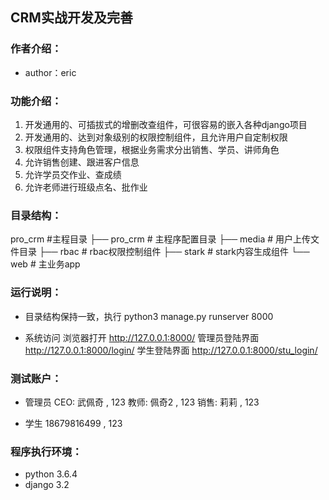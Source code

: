 ## CRM实战开发及完善

### 作者介绍：
* author：eric

### 功能介绍：
1. 开发通用的、可插拔式的增删改查组件，可很容易的嵌入各种django项目
2. 开发通用的、达到对象级别的权限控制组件，且允许用户自定制权限
3. 权限组件支持角色管理，根据业务需求分出销售、学员、讲师角色
4. 允许销售创建、跟进客户信息
5. 允许学员交作业、查成绩
6. 允许老师进行班级点名、批作业

### 目录结构：
pro_crm #主程目录
├── pro_crm  # 主程序配置目录
├── media  # 用户上传文件目录
├── rbac  # rbac权限控制组件
├── stark  # stark内容生成组件
└── web # 主业务app

### 运行说明：

* 目录结构保持一致，执行 python3 manage.py runserver 8000

* 系统访问
    浏览器打开 http://127.0.0.1:8000/
    管理员登陆界面 http://127.0.0.1:8000/login/
    学生登陆界面 http://127.0.0.1:8000/stu_login/

### 测试账户：
* 管理员
    CEO:  武佩奇 , 123
    教师:  佩奇2 , 123
    销售:  莉莉 , 123

* 学生
    18679816499 , 123

### 程序执行环境：

* python 3.6.4
* django 3.2

